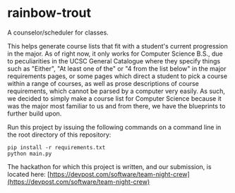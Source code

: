 # rainbow-trout
A counselor/scheduler for classes.

This helps generate course lists that fit with a student's current progression in the major. As of right now, it only works for Computer Science B.S., due to peculiarities in the UCSC General Catalogue where they specify things such as "Either", "At least one of the" or "4 from the list below" in the major requirements pages, or some pages which direct a student to pick a course within a range of courses, as well as prose descriptions of course requirements, which cannot be parsed by a computer very easily. As such, we decided to simply make a course list for Computer Science because it was the major most familiar to us and from there, we have the blueprints to further build upon.

Run this project by issuing the following commands on a command line in the root directory of this repository:
```
pip install -r requirements.txt
python main.py
```

The hackathon for which this project is written, and our submission, is located here: [https://devpost.com/software/team-night-crew](https://devpost.com/software/team-night-crew)
